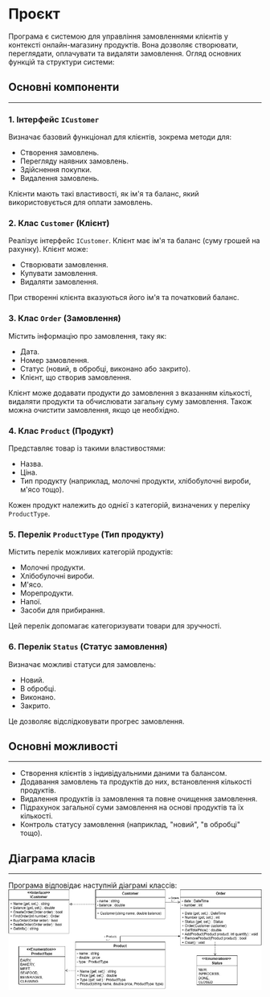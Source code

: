# Проєкт
Програма є системою для управління замовленнями клієнтів у контексті онлайн-магазину продуктів. Вона дозволяє створювати, переглядати, оплачувати та видаляти замовлення. Огляд основних функцій та структури системи:

## Основні компоненти
---
### 1. Інтерфейс `ICustomer`
Визначає базовий функціонал для клієнтів, зокрема методи для:
- Створення замовлень.
- Перегляду наявних замовлень.
- Здійснення покупки.
- Видалення замовлень.

Клієнти мають такі властивості, як ім'я та баланс, який використовується для оплати замовлень.

### 2. Клас `Customer` (Клієнт)
Реалізує інтерфейс `ICustomer`. Клієнт має ім'я та баланс (суму грошей на рахунку). Клієнт може:
- Створювати замовлення.
- Купувати замовлення.
- Видаляти замовлення.


При створенні клієнта вказуються його ім'я та початковий баланс.

### 3. Клас `Order` (Замовлення)
Містить інформацію про замовлення, таку як:
- Дата.
- Номер замовлення.
- Статус (новий, в обробці, виконано або закрито).
- Клієнт, що створив замовлення.

Клієнт може додавати продукти до замовлення з вказанням кількості, видаляти продукти та обчислювати загальну суму замовлення. Також можна очистити замовлення, якщо це необхідно.

### 4. Клас `Product` (Продукт)
Представляє товар із такими властивостями:
- Назва.
- Ціна.
- Тип продукту (наприклад, молочні продукти, хлібобулочні вироби, м'ясо тощо).

Кожен продукт належить до однієї з категорій, визначених у переліку `ProductType`.

### 5. Перелік `ProductType` (Тип продукту)
Містить перелік можливих категорій продуктів:
- Молочні продукти.
- Хлібобулочні вироби.
- М'ясо.
- Морепродукти.
- Напої.
- Засоби для прибирання.

Цей перелік допомагає категоризувати товари для зручності.

### 6. Перелік `Status` (Статус замовлення)
Визначає можливі статуси для замовлень:
- Новий.
- В обробці.
- Виконано.
- Закрито.

Це дозволяє відслідковувати прогрес замовлення.

## Основні можливості
---
- Створення клієнтів з індивідуальними даними та балансом.
- Додавання замовлень та продуктів до них, встановлення кількості продуктів.
- Видалення продуктів із замовлення та повне очищення замовлення.
- Підрахунок загальної суми замовлення на основі продуктів та їх кількості.
- Контроль статусу замовлення (наприклад, "новий", "в обробці" тощо).

## Діаграма класів
---
Програма відповідає наступній діаграмі классів:
![Діаграма](https://github.com/o-a-golovkina/Project/blob/master/Part%20A/Diagram-2.jpg)
